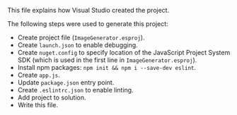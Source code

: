 This file explains how Visual Studio created the project.

The following steps were used to generate this project:
- Create project file (`ImageGenerator.esproj`).
- Create `launch.json` to enable debugging.
- Create `nuget.config` to specify location of the JavaScript Project System SDK (which is used in the first line in `ImageGenerator.esproj`).
- Install npm packages: `npm init && npm i --save-dev eslint`.
- Create `app.js`.
- Update `package.json` entry point.
- Create `.eslintrc.json` to enable linting.
- Add project to solution.
- Write this file.
